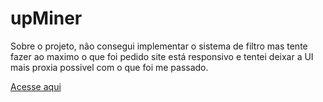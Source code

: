 # upMiner

Sobre o projeto, não consegui implementar o sistema de filtro mas tente fazer ao maximo o que foi pedido
site está responsivo e tentei deixar a UI mais proxia possivel com o que foi me passado.

[Acesse aqui](http://up-miner-vercel.vercel.app)
